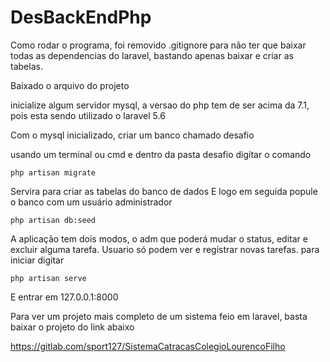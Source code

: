 # DesBackEndPhp

Como rodar o programa, foi removido .gitignore para não ter que baixar todas as dependencias do laravel, bastando apenas baixar e criar as tabelas.

Baixado o arquivo do projeto

inicialize algum servidor mysql, a versao do php tem de ser acima da 7.1, pois esta sendo utilizado o laravel 5.6

Com o mysql inicializado, criar um banco chamado desafio

usando um terminal ou cmd e dentro da pasta desafio digitar o comando

```
php artisan migrate
```

Servira para criar as tabelas do banco de dados
E logo em seguida popule o banco com um usuário administrador

```
php artisan db:seed
```

A aplicação tem dois modos, o adm que poderá mudar o status, editar e excluir alguma tarefa. Usuario só podem ver e registrar novas tarefas.
para iniciar digitar

```
php artisan serve
```

E entrar em 127.0.0.1:8000

Para ver um projeto mais completo de um sistema feio em laravel, basta baixar o projeto do link abaixo

https://gitlab.com/sport127/SistemaCatracasColegioLourencoFilho